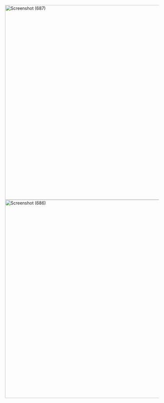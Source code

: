 <img width="1366" height="637" alt="Screenshot (687)" src="https://github.com/user-attachments/assets/16945add-f333-4e02-932b-1b61d6f78311" />

<img width="1366" height="649" alt="Screenshot (686)" src="https://github.com/user-attachments/assets/e8256eae-4f2c-4e6e-b709-0f6e74c729ef" />
